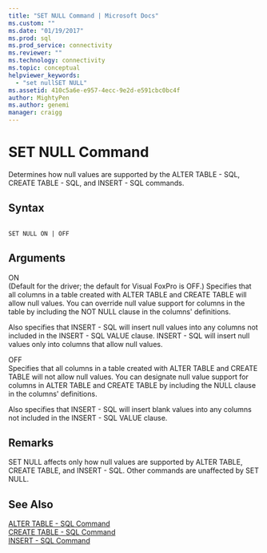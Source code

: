 ```yaml
---
title: "SET NULL Command | Microsoft Docs"
ms.custom: ""
ms.date: "01/19/2017"
ms.prod: sql
ms.prod_service: connectivity
ms.reviewer: ""
ms.technology: connectivity
ms.topic: conceptual
helpviewer_keywords: 
  - "set nullSET NULL"
ms.assetid: 410c5a6e-e957-4ecc-9e2d-e591cbc0bc4f
author: MightyPen
ms.author: genemi
manager: craigg
---
```

# SET NULL Command
Determines how null values are supported by the ALTER TABLE - SQL, CREATE TABLE - SQL, and INSERT - SQL commands.  
  
## Syntax  
  
```  
  
SET NULL ON | OFF  
```  
  
## Arguments  
 ON  
 (Default for the driver; the default for Visual FoxPro is OFF.) Specifies that all columns in a table created with ALTER TABLE and CREATE TABLE will allow null values. You can override null value support for columns in the table by including the NOT NULL clause in the columns' definitions.  
  
 Also specifies that INSERT - SQL will insert null values into any columns not included in the INSERT - SQL VALUE clause. INSERT - SQL will insert null values only into columns that allow null values.  
  
 OFF  
 Specifies that all columns in a table created with ALTER TABLE and CREATE TABLE will not allow null values. You can designate null value support for columns in ALTER TABLE and CREATE TABLE by including the NULL clause in the columns' definitions.  
  
 Also specifies that INSERT - SQL will insert blank values into any columns not included in the INSERT - SQL VALUE clause.  
  
## Remarks  
 SET NULL affects only how null values are supported by ALTER TABLE, CREATE TABLE, and INSERT - SQL. Other commands are unaffected by SET NULL.  
  
## See Also  
 [ALTER TABLE - SQL Command](../../odbc/microsoft/alter-table-sql-command.md)   
 [CREATE TABLE - SQL Command](../../odbc/microsoft/create-table-sql-command.md)   
 [INSERT - SQL Command](../../odbc/microsoft/insert-sql-command.md)
